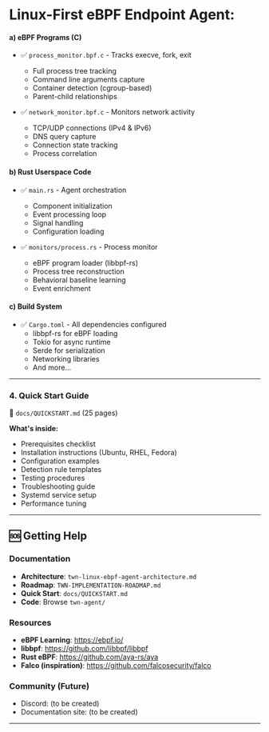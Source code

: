 # Linux-First eBPF Endpoint Agent:

#### a) **eBPF Programs (C)**
- ✅ `process_monitor.bpf.c` - Tracks execve, fork, exit
  - Full process tree tracking
  - Command line arguments capture
  - Container detection (cgroup-based)
  - Parent-child relationships

- ✅ `network_monitor.bpf.c` - Monitors network activity
  - TCP/UDP connections (IPv4 & IPv6)
  - DNS query capture
  - Connection state tracking
  - Process correlation

#### b) **Rust Userspace Code**
- ✅ `main.rs` - Agent orchestration
  - Component initialization
  - Event processing loop
  - Signal handling
  - Configuration loading

- ✅ `monitors/process.rs` - Process monitor
  - eBPF program loader (libbpf-rs)
  - Process tree reconstruction
  - Behavioral baseline learning
  - Event enrichment

#### c) **Build System**
- ✅ `Cargo.toml` - All dependencies configured
  - libbpf-rs for eBPF loading
  - Tokio for async runtime
  - Serde for serialization
  - Networking libraries
  - And more...


---

### 4. **Quick Start Guide**
📄 `docs/QUICKSTART.md` (25 pages)

**What's inside:**
- Prerequisites checklist
- Installation instructions (Ubuntu, RHEL, Fedora)
- Configuration examples
- Detection rule templates
- Testing procedures
- Troubleshooting guide
- Systemd service setup
- Performance tuning

---


## 🆘 Getting Help

### Documentation
- **Architecture**: `twn-linux-ebpf-agent-architecture.md`
- **Roadmap**: `TWN-IMPLEMENTATION-ROADMAP.md`
- **Quick Start**: `docs/QUICKSTART.md`
- **Code**: Browse `twn-agent/`

### Resources
- **eBPF Learning**: https://ebpf.io/
- **libbpf**: https://github.com/libbpf/libbpf
- **Rust eBPF**: https://github.com/aya-rs/aya
- **Falco (inspiration)**: https://github.com/falcosecurity/falco

### Community (Future)
- Discord: (to be created)
- Documentation site: (to be created)

---
